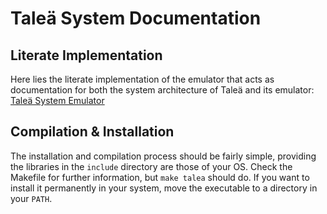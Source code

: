 # Taleä System Documentation

## Literate Implementation

Here lies the literate implementation of the emulator that acts as documentation for both the system architecture of Taleä and its emulator: [Taleä System Emulator](book/index.html)

## Compilation & Installation

The installation and compilation process should be fairly simple, providing the libraries in the `include` directory are those of your OS. Check the Makefile for further information, but `make talea` should do. If you want to install it permanently in your system, move the executable to a directory in your `PATH`.
